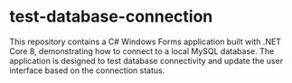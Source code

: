 # test-database-connection
This repository contains a C# Windows Forms application built with .NET Core 8, demonstrating how to connect to a local MySQL database. The application is designed to test database connectivity and update the user interface based on the connection status.
